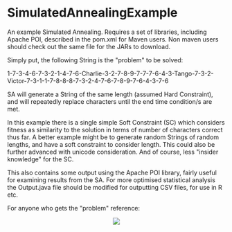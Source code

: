 # SimulatedAnnealingExample
An example Simulated Annealing. Requires a set of libraries, including Apache POI, described in the pom.xml for Maven users. Non maven users should check out the same file for the JARs to download. 

Simply put, the following String is the "problem" to be solved:

1-7-3-4-6-7-3-2-1-4-7-6-Charlie-3-2-7-8-9-7-7-7-6-4-3-Tango-7-3-2-Victor-7-3-1-1-7-8-8-8-7-3-2-4-7-6-7-8-9-7-6-4-3-7-6

SA will generate a String of the same length (assumed Hard Constraint), and will repeatedly replace characters until 
the end time condition/s are met.

In this example there is a single simple Soft Constraint (SC) which considers fitness as similarity to the solution 
in terms of number of characters correct thus far. A better example might be to generate random Strings of random
lengths, and have a soft constraint to consider length. This could also be further advanced with unicode consideration.
And of course, less "insider knowledge" for the SC. 

This also contains some output using the Apache POI library, fairly useful for examining results from the SA.
For more optimised statistical analysis the Output.java file should be modified for outputting CSV files,
for use in R etc. 

For anyone who gets the "problem" reference:

<p align="center">
<img src="https://vignette.wikia.nocookie.net/memoryalpha/images/a/a5/Data_pretends_to_leave_bridge.jpg/revision/latest/scale-to-width-down/180?cb=20170216145233&path-prefix=en">
</p>
